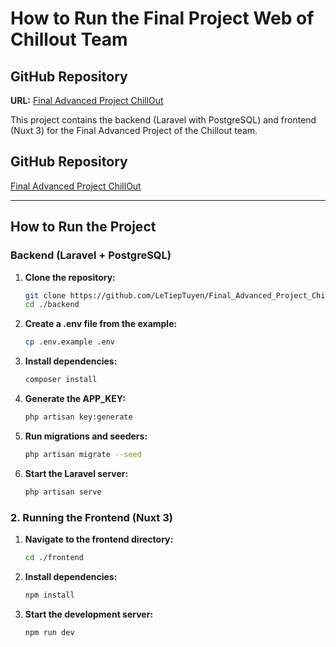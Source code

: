 How to Run the Final Project Web of Chillout Team
=================================================

GitHub Repository
-----------------

**URL:** [Final Advanced Project ChillOut](https://github.com/LeTiepTuyen/Final_Advanced_Project_ChillOut.git)

This project contains the backend (Laravel with PostgreSQL) and frontend (Nuxt 3) for the Final Advanced Project of the Chillout team.

## GitHub Repository

[Final Advanced Project ChillOut](https://github.com/LeTiepTuyen/Final_Advanced_Project_ChillOut.git)

---

## How to Run the Project

### Backend (Laravel + PostgreSQL)

1. **Clone the repository:**

   ```bash
   git clone https://github.com/LeTiepTuyen/Final_Advanced_Project_ChillOut.git
   cd ./backend


2. **Create a .env file from the example:**

   ```bash
   cp .env.example .env

3. **Install dependencies:**

   ```bash
   composer install

4. **Generate the APP_KEY:**

   ```bash
   php artisan key:generate

5. **Run migrations and seeders:**

   ```bash
   php artisan migrate --seed

6. **Start the Laravel server:**

   ```bash
   php artisan serve

### 2\. Running the Frontend (Nuxt 3)

1. **Navigate to the frontend directory:**

   ```bash
   cd ./frontend


2. **Install dependencies:**

   ```bash
   npm install

3. **Start the development server:**

   ```bash
   npm run dev
